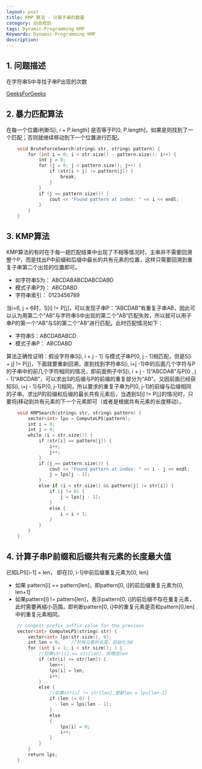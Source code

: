 ```yaml
---
layout: post
title: KMP 算法 - 计算子串的数量
category: 动态规划
tags: Dynamic-Programming KMP
Keywords: Dynamic-Programming KMP
description:
---
```


## 1. 问题描述
在字符串S中寻找子串P出现的次数

[GeeksForGeeks](http://www.geeksforgeeks.org/searching-for-patterns-set-2-kmp-algorithm/)
## 2. 暴力匹配算法
在每一个位置i判断S[i, i + P.length] 是否等于P[0, P.length]，如果是则找到了一个匹配；否则就继续移动到下一个位置进行匹配。
```c++
	void BruteForceSearch(string& str, string& pattern) {
	    for (int i = 0; i < str.size() - pattern.size(); i++) {
	        int j = 0;
	        for (j = 0; j < pattern.size(); j++) {
	            if (str[i + j] != pattern[j]) {
	                break;
	            }
	        }
	        if (j == pattern.size()) {
	            cout << "Found pattern at index: " << i << endl;
	        }
	    }
	}

```
## 3. KMP算法
KMP算法的有时在于每一趟匹配结果中出现了不相等情况时，主串并不需要回溯整个P，而是找出P中前缀和后缀中最长的共有元素的位置，这样只需要回溯到重复子串第二个出现的位置即可。
+ 如字符串S为： ABCDABABCDABCDABD
+ 模式子串P为： ABCDABD
+ 字符串索引：  0123456789

当i=6, j = 6时，S[i] != P[j]，可以发现子串P：“ABCDAB”有重复子串AB，因此可以认为用第二个“AB”与字符串S中出现的第二个“AB”匹配失败，所以就可以用子串P的第一个“AB”与S的第二个“AB”进行匹配。此时匹配情况如下：
+ 字符串S：ABCDABABCD
+ 模式子串P：  ABCDABD

算法正确性证明：假设字符串S[i, i + j - 1] 与模式子串P[0, j - 1]相匹配，但是S[i + j] != P[j]，下面就要重新回溯，直到找到字符串S[i, i+j -1]中的后面几个字符与P的子串中的前几个字符相同的情况，即前面例子中S[i, i + j - 1]“ABCDAB”与P[0 , j - 1]“ABCDAB”，可以求出S的后缀与P的前缀的重复部分为“AB”。又因前面已经获知S[i, i+j - 1]与P[0, j-1]相同，所以要求的重复子串为P[0, j-1]的前缀与后缀相同的子串。求出P的前缀和后缀的最长共有元素后，当遇到S[i] != P[j]的情况时，只要将j移动到共有元素的下一个元素即可（或者是根据共有元素的长度移动）。
```c++
	void KMPSearch(string& str, string& pattern) {
	    vector<int> lps = ComputeLPS(pattern);
	    int i = 0;
	    int j = 0;
	    while (i < str.size()) {
	        if (str[i] == pattern[j]) {
	            i++;
	            j++;
	        }
	        if (j == pattern.size()) {
	            cout << "Found pattern at index: " << i - j << endl;
	            j = lps[j - 1];
	        }
	        else if (i < str.size() && pattern[j] != str[i]) {
	            if (j != 0) {
	                j = lps[j - 1];
	            }
	            else {
	                i = i + 1;
	            }
	        }
	    }
	}

```
## 4. 计算子串P前缀和后缀共有元素的长度最大值
已知LPS[i-1] = len， 即在[0, i-1]中前后缀重复元素为[0, len]
+ 如果 pattern[i] == pattern[len]，即pattern[0, i]的前后缀重复元素为[0, len+1]
+ 如果pattern[i] != pattern[len]，表示pattern[0, i]的前后缀不存在重复元素，此时需要再缩小范围，即判断pattern[0, i]中的重复元素是否和pattern[0,len]中的重复元素相同。
```c++
	// Longest prefix suffix value for the previous 
	vector<int> ComputeLPS(string& str) {
	    vector<int> lps(str.size(), 0);
	    int len = 0;    //共有元素的长度，初始化为0
	    for (int i = 1; i < str.size(); ) {
	        //如果str[i] == str[len]，则增加len
	        if (str[i] == str[len]) {
	            len++;
	            lps[i] = len;
	            i++;
	        }
	        else {
	            //如果str[i] != str[len],更新len = lps[len-1]
	            if (len != 0) {
	                len = lps[len - 1];
	            }
	            else
	            {
	                lps[i] = 0;
	                i++;
	            }
	        }
	    }
	    return lps;
	}

```
